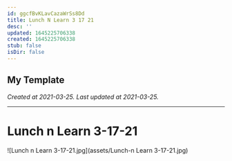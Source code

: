 ```yaml
---
id: ggcfBvKLavCazaWrSs8Dd
title: Lunch N Learn 3 17 21
desc: ''
updated: 1645225706338
created: 1645225706338
stub: false
isDir: false
---
```

My Template
---

_Created at 2021-03-25._
_Last updated at 2021-03-25._




---

# Lunch n Learn 3-17-21


![Lunch n Learn 3-17-21.jpg](assets/Lunch-n Learn 3-17-21.jpg)

